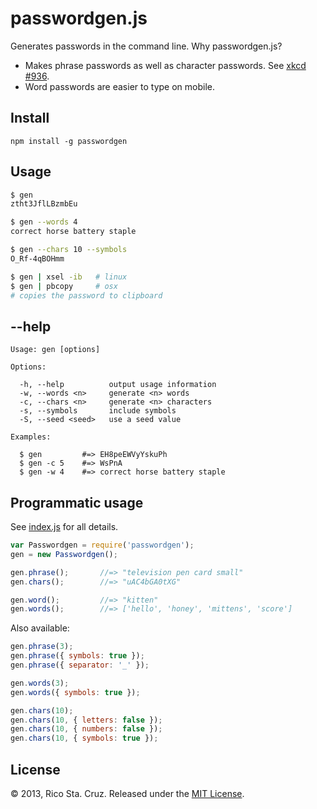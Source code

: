 # passwordgen.js

Generates passwords in the command line. Why passwordgen.js?

 * Makes phrase passwords as well as character passwords. See [xkcd #936].
 * Word passwords are easier to type on mobile.

## Install

    npm install -g passwordgen

## Usage

~~~ sh
$ gen
ztht3JflLBzmbEu

$ gen --words 4
correct horse battery staple

$ gen --chars 10 --symbols
O_Rf-4qBOHmm

$ gen | xsel -ib   # linux
$ gen | pbcopy     # osx
# copies the password to clipboard
~~~

## --help

    Usage: gen [options]

    Options:

      -h, --help          output usage information
      -w, --words <n>     generate <n> words
      -c, --chars <n>     generate <n> characters
      -s, --symbols       include symbols
      -S, --seed <seed>   use a seed value

    Examples:

      $ gen         #=> EH8peEWVyYskuPh
      $ gen -c 5    #=> WsPnA
      $ gen -w 4    #=> correct horse battery staple

## Programmatic usage

See [index.js](lib/index.js) for all details.

~~~ js
var Passwordgen = require('passwordgen');
gen = new Passwordgen();

gen.phrase();       //=> "television pen card small"
gen.chars();        //=> "uAC4bGA0tXG"

gen.word();         //=> "kitten"
gen.words();        //=> ['hello', 'honey', 'mittens', 'score']
~~~

Also available:

~~~ js
gen.phrase(3);
gen.phrase({ symbols: true });
gen.phrase({ separator: '_' });

gen.words(3);
gen.words({ symbols: true });

gen.chars(10);
gen.chars(10, { letters: false });
gen.chars(10, { numbers: false });
gen.chars(10, { symbols: true });
~~~

## License

© 2013, Rico Sta. Cruz. Released under the [MIT License].

[MIT License]: http://www.opensource.org/licenses/mit-license.php
[xkcd #936]: https://xkcd.com/936/
